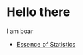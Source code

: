 # Hello there
I am boar

- [Essence of Statistics](https://github.com/pranigopu/pranigopu.github.io/blob/98685143f2dd34b22930c49979ce928848b61b2a/docs/Essence%20of%20Statistics.md)
